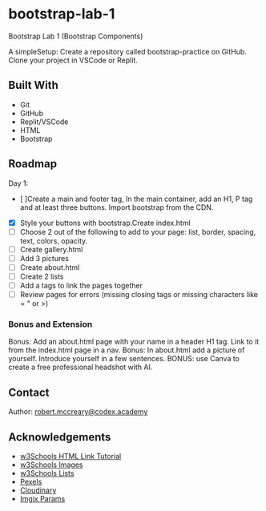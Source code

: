 # bootstrap-lab-1
Bootstrap Lab 1 (Bootstrap Components)

A simpleSetup: Create a repository called bootstrap-practice on GitHub. Clone your project in VSCode or Replit.


## Built With

* Git
* GitHub
* Replit/VSCode
* HTML
* Bootstrap

## Roadmap

Day 1:


- [ ]Create a main and footer tag, In the main container, add an H1, P tag and at least three buttons.
        Import bootstrap from the CDN.
- [x] Style your buttons with bootstrap.Create index.html
- [ ] Choose 2 out of the following to add to your page: list, border, spacing, text, colors, opacity.
- [ ] Create gallery.html
- [ ] Add 3 pictures
- [ ] Create about.html
- [ ] Create 2 lists
- [ ] Add a tags to link the pages together
- [ ] Review pages for errors (missing closing tags or missing characters like = " or &gt;)

### Bonus and Extension

Bonus: Add an about.html page with your name in a header H1 tag. Link to it from the index.html page in a nav.
Bonus: In about.html add a picture of yourself. Introduce yourself in a few sentences.
BONUS: use Canva to create a free professional headshot with AI.


## Contact

Author: robert.mccreary@codex.academy

## Acknowledgements

* [w3Schools HTML Link Tutorial](https://www.w3schools.com/html/html_links.asp)
* [w3Schools Images](https://www.w3schools.com/html/html_images.asp)
* [w3Schools Lists](https://www.w3schools.com/html/html_lists.asp)
* [Pexels](https://www.pexels.com/)
* [Cloudinary](https://cloudinary.com/)
* [Imgix Params](https://www.imgix.com/solutions/resizing-and-cropping)